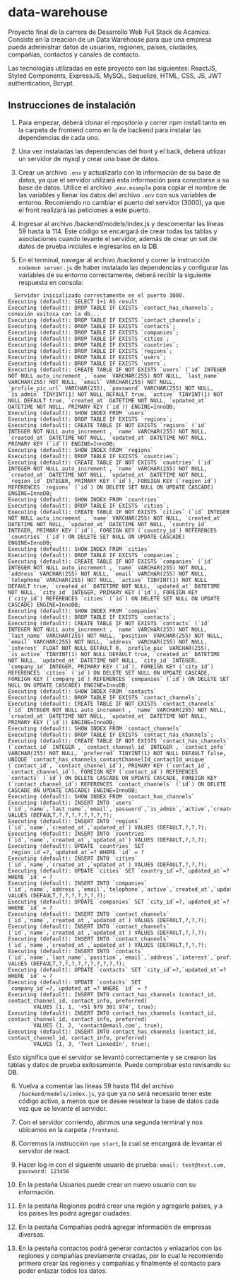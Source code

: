 # data-warehouse

Proyecto final de la carrera de Desarrollo Web Full Stack de Acámica. Consiste en la creación de un Data Warehouse para que una empresa pueda administrar datos de usuarios, regiones, países, ciudades, compañías, contactos y canales de contacto.

Las tecnologías utilizadas en este proyecto son las siguientes: ReactJS, Styled Components, ExpressJS, MySQL, Sequelize, HTML, CSS, JS, JWT authentication, Bcrypt. 

## Instrucciones de instalación

1. Para empezar, deberá clonar el repositorio y correr npm install tanto en la carpeta de frontend como en la de backend para instalar las dependencias de cada uno.

2. Una vez instaladas las dependencias del front y el back, deberá utilizar un servidor de mysql y crear una base de datos.

3. Crear un archivo `.env` y actualizarlo con la información de su base de datos, ya que el servidor utilizará esta información para conectarse a su base de datos. Utilice el archivo `.env.example` para copiar el nombre de las variables y llenar los datos del archivo `.env` con sus variables de entorno. Recomiendo no cambiar el puerto del servidor (3000), ya que el front realizará las peticiones a este puerto.

4. Ingresar al archivo /backend/models/index.js y descomentar las líneas 59 hasta la 114. Este código se encargará de crear todas las tablas y asociaciones cuando levante el servidor, además de crear un set de datos de prueba iniciales e ingresarlos en la DB.

5. En el terminal, navegar al archivo /backend y correr la instrucción `nodemon server.js` de haber instalado las dependencias y configurar las variables de su entorno correctamente, deberá recibir la siguiente respuesta en consola:

```
  Servidor inicializado correctamente en el puerto 3000.
Executing (default): SELECT 1+1 AS result
Executing (default): DROP TABLE IF EXISTS `contact_has_channels`;
conexión exitosa con la db...
Executing (default): DROP TABLE IF EXISTS `contact_channels`;
Executing (default): DROP TABLE IF EXISTS `contacts`;
Executing (default): DROP TABLE IF EXISTS `companies`;
Executing (default): DROP TABLE IF EXISTS `cities`;
Executing (default): DROP TABLE IF EXISTS `countries`;
Executing (default): DROP TABLE IF EXISTS `regions`;
Executing (default): DROP TABLE IF EXISTS `users`;
Executing (default): DROP TABLE IF EXISTS `users`;
Executing (default): CREATE TABLE IF NOT EXISTS `users` (`id` INTEGER NOT NULL auto_increment , `name` VARCHAR(255) NOT NULL, `last_name` VARCHAR(255) NOT NULL, `email` VARCHAR(255) NOT NULL, `profile_pic_url` VARCHAR(255), `password` VARCHAR(255) NOT NULL, `is_admin` TINYINT(1) NOT NULL DEFAULT true, `active` TINYINT(1) NOT NULL DEFAULT true, `created_at` DATETIME NOT NULL, `updated_at` DATETIME NOT NULL, PRIMARY KEY (`id`)) ENGINE=InnoDB;
Executing (default): SHOW INDEX FROM `users`
Executing (default): DROP TABLE IF EXISTS `regions`;
Executing (default): CREATE TABLE IF NOT EXISTS `regions` (`id` INTEGER NOT NULL auto_increment , `name` VARCHAR(255) NOT NULL, `created_at` DATETIME NOT NULL, `updated_at` DATETIME NOT NULL, PRIMARY KEY (`id`)) ENGINE=InnoDB;
Executing (default): SHOW INDEX FROM `regions`
Executing (default): DROP TABLE IF EXISTS `countries`;
Executing (default): CREATE TABLE IF NOT EXISTS `countries` (`id` INTEGER NOT NULL auto_increment , `name` VARCHAR(255) NOT NULL, `created_at` DATETIME NOT NULL, `updated_at` DATETIME NOT NULL, `region_id` INTEGER, PRIMARY KEY (`id`), FOREIGN KEY (`region_id`) REFERENCES `regions` (`id`) ON DELETE SET NULL ON UPDATE CASCADE) ENGINE=InnoDB;
Executing (default): SHOW INDEX FROM `countries`
Executing (default): DROP TABLE IF EXISTS `cities`;
Executing (default): CREATE TABLE IF NOT EXISTS `cities` (`id` INTEGER NOT NULL auto_increment , `name` VARCHAR(255) NOT NULL, `created_at` DATETIME NOT NULL, `updated_at` DATETIME NOT NULL, `country_id` INTEGER, PRIMARY KEY (`id`), FOREIGN KEY (`country_id`) REFERENCES `countries` (`id`) ON DELETE SET NULL ON UPDATE CASCADE) ENGINE=InnoDB;
Executing (default): SHOW INDEX FROM `cities`
Executing (default): DROP TABLE IF EXISTS `companies`;
Executing (default): CREATE TABLE IF NOT EXISTS `companies` (`id` INTEGER NOT NULL auto_increment , `name` VARCHAR(255) NOT NULL, `address` VARCHAR(255) NOT NULL, `email` VARCHAR(255) NOT NULL, `telephone` VARCHAR(255) NOT NULL, `active` TINYINT(1) NOT NULL DEFAULT true, `created_at` DATETIME NOT NULL, `updated_at` DATETIME NOT NULL, `city_id` INTEGER, PRIMARY KEY (`id`), FOREIGN KEY (`city_id`) REFERENCES `cities` (`id`) ON DELETE SET NULL ON UPDATE CASCADE) ENGINE=InnoDB;
Executing (default): SHOW INDEX FROM `companies`
Executing (default): DROP TABLE IF EXISTS `contacts`;
Executing (default): CREATE TABLE IF NOT EXISTS `contacts` (`id` INTEGER NOT NULL auto_increment , `name` VARCHAR(255) NOT NULL, `last_name` VARCHAR(255) NOT NULL, `position` VARCHAR(255) NOT NULL, `email` VARCHAR(255) NOT NULL, `address` VARCHAR(255) NOT NULL, `interest` FLOAT NOT NULL DEFAULT 0, `profile_pic` VARCHAR(255), `is_active` TINYINT(1) NOT NULL DEFAULT true, `created_at` DATETIME NOT NULL, `updated_at` DATETIME NOT NULL, `city_id` INTEGER, `company_id` INTEGER, PRIMARY KEY (`id`), FOREIGN KEY (`city_id`) REFERENCES `cities` (`id`) ON DELETE SET NULL ON UPDATE CASCADE, FOREIGN KEY (`company_id`) REFERENCES `companies` (`id`) ON DELETE SET NULL ON UPDATE CASCADE) ENGINE=InnoDB;
Executing (default): SHOW INDEX FROM `contacts`
Executing (default): DROP TABLE IF EXISTS `contact_channels`;
Executing (default): CREATE TABLE IF NOT EXISTS `contact_channels` (`id` INTEGER NOT NULL auto_increment , `name` VARCHAR(255) NOT NULL, `created_at` DATETIME NOT NULL, `updated_at` DATETIME NOT NULL, PRIMARY KEY (`id`)) ENGINE=InnoDB;
Executing (default): SHOW INDEX FROM `contact_channels`
Executing (default): DROP TABLE IF EXISTS `contact_has_channels`;
Executing (default): CREATE TABLE IF NOT EXISTS `contact_has_channels` (`contact_id` INTEGER , `contact_channel_id` INTEGER , `contact_info` VARCHAR(255) NOT NULL, `preferred` TINYINT(1) NOT NULL DEFAULT false, UNIQUE `contact_has_channels_contactChannelId_contactId_unique` (`contact_id`, `contact_channel_id`), PRIMARY KEY (`contact_id`, `contact_channel_id`), FOREIGN KEY (`contact_id`) REFERENCES `contacts` (`id`) ON DELETE CASCADE ON UPDATE CASCADE, FOREIGN KEY (`contact_channel_id`) REFERENCES `contact_channels` (`id`) ON DELETE CASCADE ON UPDATE CASCADE) ENGINE=InnoDB;
Executing (default): SHOW INDEX FROM `contact_has_channels`
Executing (default): INSERT INTO `users` (`id`,`name`,`last_name`,`email`,`password`,`is_admin`,`active`,`created_at`,`updated_at`) VALUES (DEFAULT,?,?,?,?,?,?,?,?);
Executing (default): INSERT INTO `regions` (`id`,`name`,`created_at`,`updated_at`) VALUES (DEFAULT,?,?,?);
Executing (default): INSERT INTO `countries` (`id`,`name`,`created_at`,`updated_at`) VALUES (DEFAULT,?,?,?);
Executing (default): UPDATE `countries` SET `region_id`=?,`updated_at`=? WHERE `id` = ?
Executing (default): INSERT INTO `cities` (`id`,`name`,`created_at`,`updated_at`) VALUES (DEFAULT,?,?,?);
Executing (default): UPDATE `cities` SET `country_id`=?,`updated_at`=? WHERE `id` = ?
Executing (default): INSERT INTO `companies` (`id`,`name`,`address`,`email`,`telephone`,`active`,`created_at`,`updated_at`) VALUES (DEFAULT,?,?,?,?,?,?,?);
Executing (default): UPDATE `companies` SET `city_id`=?,`updated_at`=? WHERE `id` = ?
Executing (default): INSERT INTO `contact_channels` (`id`,`name`,`created_at`,`updated_at`) VALUES (DEFAULT,?,?,?);
Executing (default): INSERT INTO `contact_channels` (`id`,`name`,`created_at`,`updated_at`) VALUES (DEFAULT,?,?,?);
Executing (default): INSERT INTO `contact_channels` (`id`,`name`,`created_at`,`updated_at`) VALUES (DEFAULT,?,?,?);
Executing (default): INSERT INTO `contacts` (`id`,`name`,`last_name`,`position`,`email`,`address`,`interest`,`profile_pic`,`is_active`,`created_at`,`updated_at`) VALUES (DEFAULT,?,?,?,?,?,?,?,?,?,?);
Executing (default): UPDATE `contacts` SET `city_id`=?,`updated_at`=? WHERE `id` = ?
Executing (default): UPDATE `contacts` SET `company_id`=?,`updated_at`=? WHERE `id` = ?
Executing (default): INSERT INTO contact_has_channels (contact_id, contact_channel_id, contact_info, preferred)
        VALUES (1, 1, '+51 979 301 974', true);
Executing (default): INSERT INTO contact_has_channels (contact_id, contact_channel_id, contact_info, preferred)
        VALUES (1, 2, 'contact@email.com', true);
Executing (default): INSERT INTO contact_has_channels (contact_id, contact_channel_id, contact_info, preferred)
        VALUES (1, 3, 'Test LinkedIn', true);
```

Esto significa que el servidor se levantó correctamente y se crearon las tablas y datos de prueba exitosamente. Puede comprobar esto revisando su DB.

6. Vuelva a comentar las líneas 59 hasta 114 del archivo `/backend/models/index.js`, ya que ya no será necesario tener este código activo, a menos que se desee resetear la base de datos cada vez que se levante el servidor.

7. Con el servidor corriendo, abrimos una segunda terminal y nos ubicamos en la carpeta `/frontend`.

8. Corremos la instrucción `npm start`, la cual se encargará de levantar el servidor de react.

9. Hacer log in con el siguiente usuario de prueba: `email: test@test.com, password: 123456`

10. En la pestaña Usuarios puede crear un nuevo usuario con su información.

11. En la pestaña Regiones podrá crear una región y agregarle países, y a los países les podrá agregar ciudades.

12. En la pestaña Compañías podrá agregar información de empresas diversas.

13. En la pestaña contactos podrá generar contactos y enlazarlos con las regiones y compañías previamente creadas, por lo cual le recomiendo primero crear las regiones y compañías y finalmente el contacto para poder enlazar todos los datos.

